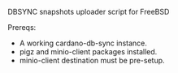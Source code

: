 DBSYNC snapshots uploader script for FreeBSD

Prereqs:
- A working cardano-db-sync instance.
- pigz and minio-client packages installed.
- minio-client destination must be pre-setup.
